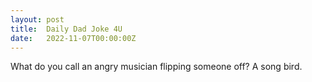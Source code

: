 ```yaml
---
layout: post
title:  Daily Dad Joke 4U
date:   2022-11-07T00:00:00Z
---
```

What do you call an angry musician flipping someone off? A song bird.
